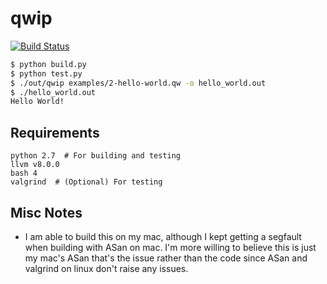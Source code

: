 # qwip

[![Build Status](https://travis-ci.com/PiJoules/qwip-lang.svg?token=BsPiCs866fNg45sj6bkz&branch=master)](https://travis-ci.com/PiJoules/qwip-lang)

```sh
$ python build.py
$ python test.py
$ ./out/qwip examples/2-hello-world.qw -o hello_world.out
$ ./hello_world.out
Hello World!
```

## Requirements

```
python 2.7  # For building and testing
llvm v8.0.0
bash 4
valgrind  # (Optional) For testing
```

## Misc Notes

- I am able to build this on my mac, although I kept getting a segfault when
  building with ASan on mac. I'm more willing to believe this is just my mac's
  ASan that's the issue rather than the code since ASan and valgrind on linux
  don't raise any issues.
